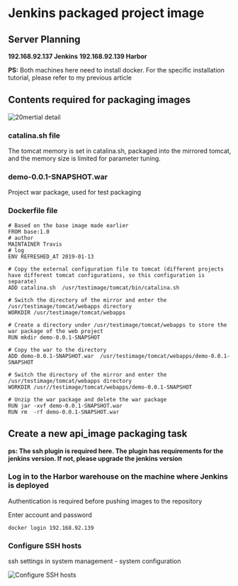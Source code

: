 # Jenkins packaged project image

## Server Planning

**192.168.92.137   Jenkins**
**192.168.92.139   Harbor**

**PS:** Both machines here need to install docker. For the specific installation tutorial, please refer to my previous article

## Contents required for packaging images

![20mertial detail](../Material/image/Project%20containerization%20transformation%20(5)%20—%20mertial%20detail.png)

### catalina.sh file

The tomcat memory is set in catalina.sh, packaged into the mirrored tomcat, and the memory size is limited for parameter tuning.

### demo-0.0.1-SNAPSHOT.war

Project war package, used for test packaging

### Dockerfile file

```shell script
# Based on the base image made earlier
FROM base:1.0
# author
MAINTAINER Travis
# log
ENV REFRESHED_AT 2019-01-13

# Copy the external configuration file to tomcat (different projects have different tomcat configurations, so this configuration is separate)
ADD catalina.sh  /usr/testimage/tomcat/bin/catalina.sh

# Switch the directory of the mirror and enter the /usr/testimage/tomcat/webapps directory
WORKDIR /usr/testimage/tomcat/webapps

# Create a directory under /usr/testimage/tomcat/webapps to store the war package of the web project
RUN mkdir demo-0.0.1-SNAPSHOT

# Copy the war to the directory
ADD demo-0.0.1-SNAPSHOT.war  /usr/testimage/tomcat/webapps/demo-0.0.1-SNAPSHOT

# Switch the directory of the mirror and enter the /usr/testimage/tomcat/webapps directory
WORKDIR /usr//testimage/tomcat/webapps/demo-0.0.1-SNAPSHOT

# Unzip the war package and delete the war package
RUN jar -xvf demo-0.0.1-SNAPSHOT.war
RUN rm  -rf demo-0.0.1-SNAPSHOT.war

```

## Create a new api_image packaging task
**ps: The ssh plugin is required here. The plugin has requirements for the jenkins version. If not, please upgrade the jenkins version**

### Log in to the Harbor warehouse on the machine where Jenkins is deployed

Authentication is required before pushing images to the repository

Enter account and password

```shell script
docker login 192.168.92.139
```

### Configure SSH hosts

ssh settings in system management - system configuration

![Configure SSH hosts](../Material/image/Project%20containerization%20transformation%20(5)%20—%20Configure%20SSH%20hosts.png)













